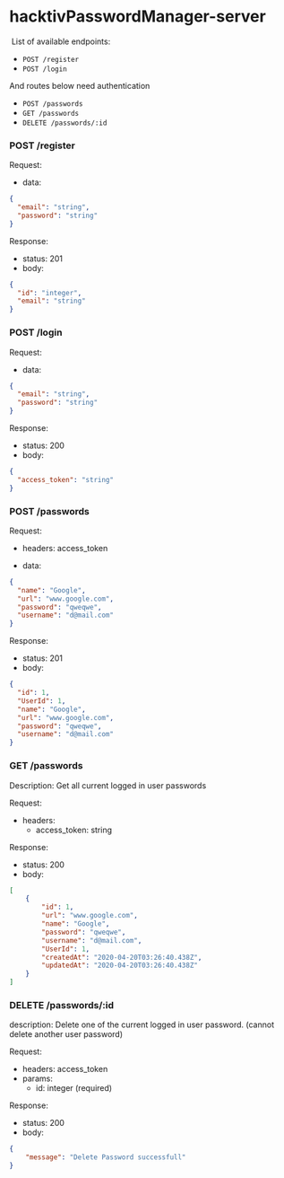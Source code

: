 # hacktivPasswordManager-server

​
List of available endpoints:
​
- `POST /register`
- `POST /login`

And routes below need authentication
- `POST /passwords`
- `GET /passwords`
- `DELETE /passwords/:id`

### POST /register

Request:

- data:

```json
{
  "email": "string",
  "password": "string"
}
```

Response:

- status: 201
- body:
  ​

```json
{
  "id": "integer",
  "email": "string"
}
```

### POST /login

Request:

- data:

```json
{
  "email": "string",
  "password": "string"
}
```

Response:

- status: 200
- body:
  ​

```json
{
  "access_token": "string"
}
```

### POST /passwords
Request:

- headers: access_token

- data:

```json
{
  "name": "Google",
  "url": "www.google.com",
  "password": "qweqwe",
  "username": "d@mail.com"
}
```

​Response:

- status: 201
- body:
  ​

```json
{
  "id": 1,
  "UserId": 1,
  "name": "Google",
  "url": "www.google.com",
  "password": "qweqwe",
  "username": "d@mail.com"
}
```

### GET /passwords

Description: Get all current logged in user passwords

Request:

- headers:
  - access_token: string

Response:

- status: 200
- body:
  ​

```json
[
    {
        "id": 1,
        "url": "www.google.com",
        "name": "Google",
        "password": "qweqwe",
        "username": "d@mail.com",
        "UserId": 1,
        "createdAt": "2020-04-20T03:26:40.438Z",
        "updatedAt": "2020-04-20T03:26:40.438Z"
    }
]
```

### DELETE /passwords/:id

description: 
  Delete one of the current logged in user password. (cannot delete another user password)

Request:

- headers: access_token
- params: 
  - id: integer (required)

Response:

- status: 200
- body:

```json
{
    "message": "Delete Password successfull"
}
```
